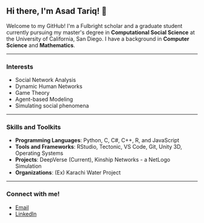 ## Hi there, I'm Asad Tariq! 👋

Welcome to my GitHub! I'm a Fulbright scholar and a graduate student currently pursuing my master's degree in **Computational Social Science** at the University of California, San Diego. I have a background in **Computer Science** and **Mathematics**.

----

### Interests
- Social Network Analysis
- Dynamic Human Networks
- Game Theory
- Agent-based Modeling
- Simulating social phenomena

----

### Skills and Toolkits
- **Programming Languages**: Python, C, C#, C++, R, and JavaScript
- **Tools and Frameworks**: RStudio, Tectonic, VS Code, Git, Unity 3D, Operating Systems
- **Projects**: DeepVerse (Current), Kinship Networks - a NetLogo Simulation
- **Organizations**: (Ex) Karachi Water Project

----

### Connect with me!
- [Email](mailto:asadtariq1999@gmail.com)
- [LinkedIn](https://www.linkedin.com/in/asad-tariq-1999atd/)

<!--
**Asad-Tariq/Asad-Tariq** is a ✨ _special_ ✨ repository because its `README.md` (this file) appears on your GitHub profile.

Here are some ideas to get you started:

- 🔭 I’m currently working on ...
- 🌱 I’m currently learning ...
- 👯 I’m looking to collaborate on ...
- 🤔 I’m looking for help with ...
- 💬 Ask me about ...
- 📫 How to reach me: ...
- 😄 Pronouns: ...
- ⚡ Fun fact: ...
-->
